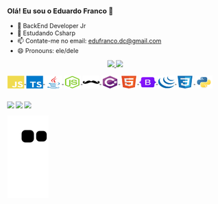 ### Olá! Eu sou o Eduardo Franco 👋


- 🔭 BackEnd Developer Jr
- 🌱 Estudando Csharp
- 📫 Contate-me no email: edufranco.dc@gmail.com
- 😄 Pronouns: ele/dele
<div align="center">
  <a href="https://github.com/du-franco">
  <img height="180em" src="https://github-readme-stats.vercel.app/api?username=du-franco&show_icons=true&theme=dracula&include_all_commits=true&count_private=true"/>
  <img height="180em" src="https://github-readme-stats.vercel.app/api/top-langs/?username=du-franco&layout=compact&langs_count=7&theme=dracula"/>
</div>
  
  <div style="display: inline_block"><br>
  <img align="center" alt="Edu-Js" height="30" width="40" src="https://raw.githubusercontent.com/devicons/devicon/master/icons/javascript/javascript-plain.svg">
  <img align="center" alt="Edu-Ts" height="30" width="40" src="https://raw.githubusercontent.com/devicons/devicon/master/icons/typescript/typescript-plain.svg">
  <img align="center" alt="Edu-Java" height="30" width="40" src="https://raw.githubusercontent.com/devicons/devicon/master/icons/java/java-original.svg">
    <img align="center" alt="Edu-BootStrap" height="30" width="40" src="https://raw.githubusercontent.com/devicons/devicon/master/icons/nodejs/nodejs-original.svg">
    <img align="center" alt="Edu-HandleBars" height="30" width="40" src="https://raw.githubusercontent.com/devicons/devicon/master/icons/handlebars/handlebars-original.svg">
     <img align="center" alt="Edu-Csharp" height="30" width="40" src="https://raw.githubusercontent.com/devicons/devicon/master/icons/csharp/csharp-original.svg">
  <img align="center" alt="Edu-HTML" height="30" width="40" src="https://raw.githubusercontent.com/devicons/devicon/master/icons/html5/html5-original.svg">
    <img align="center" alt="Edu-BootStrap" height="30" width="40" src="https://raw.githubusercontent.com/devicons/devicon/master/icons/bootstrap/bootstrap-original.svg">
    <img align="center" alt="Edu-BootStrap" height="30" width="40" src="https://raw.githubusercontent.com/devicons/devicon/master/icons/jquery/jquery-original.svg">
  <img align="center" alt="Edu-CSS" height="30" width="40" src="https://raw.githubusercontent.com/devicons/devicon/master/icons/css3/css3-original.svg">
  <img align="center" alt="Edu-Python" height="30" width="40" src="https://raw.githubusercontent.com/devicons/devicon/master/icons/python/python-original.svg">
</div>
  
  ##
 
<div> 
 <a href="https://discord.com/" target="_blank"><img src="https://img.shields.io/badge/Discord-7289DA?style=for-the-badge&logo=discord&logoColor=black" target="_blank"></a> 
  <a href = "mailto:edufranco.dc@gmail.com"><img src="https://img.shields.io/badge/-Gmail-%23333?style=for-the-badge&logo=gmail&logoColor=white" target="_blank"></a>
  <a href="https://www.linkedin.com/in/eduardo--franco/" 
     target="_blank"><img src="https://img.shields.io/badge/-LinkedIn-%230077B5?style=for-the-badge&logo=linkedin&logoColor=white" target="_blank"></a> 
 
  ![Snake animation](https://github.com/rafaballerini/rafaballerini/blob/output/github-contribution-grid-snake.svg)
 
</div>
